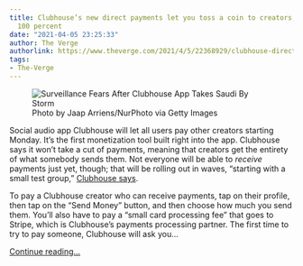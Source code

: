 ```yaml
---
title: Clubhouse’s new direct payments let you toss a coin to creators, and they get
  100 percent
date: "2021-04-05 23:25:33"
author: The Verge
authorlink: https://www.theverge.com/2021/4/5/22368929/clubhouse-direct-payments-creators-stripe
tags:
- The-Verge
---
```

<figure>
      <img alt="Surveillance Fears After Clubhouse App Takes Saudi By Storm" src="https://cdn.vox-cdn.com/thumbor/q0GaFF7avwGqg9zlq5Ic6E4QXIM=/0x2:8192x5463/1310x873/cdn.vox-cdn.com/uploads/chorus_image/image/69080758/1231631217.0.jpg" />
        <figcaption>Photo by Jaap Arriens/NurPhoto via Getty Images</figcaption>
    </figure>

  <p id="YslMkG">Social audio app Clubhouse will let all users pay other creators starting Monday. It’s the first monetization tool built right into the app. Clubhouse says it won’t take a cut of payments, meaning that creators get the entirety of what somebody sends them. Not everyone will be able to <em>receive</em> payments just yet, though; that will be rolling out in waves, “starting with a small test group,” <a href="https://www.joinclubhouse.com/introducing-payments">Clubhouse says</a>. </p>
<p id="sXgsc8">To pay a Clubhouse creator who can receive payments, tap on their profile, then tap on the “Send Money” button, and then choose how much you send them. You’ll also have to pay a  “small card processing fee” that goes to Stripe, which is Clubhouse’s payments processing partner. The first time to try to pay someone, Clubhouse will ask you...</p>
  <p>
    <a href="https://www.theverge.com/2021/4/5/22368929/clubhouse-direct-payments-creators-stripe">Continue reading&hellip;</a>
  </p>